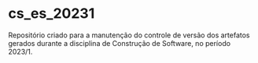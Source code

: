# cs_es_20231
Repositório criado para a manutenção do controle de versão dos artefatos gerados durante a disciplina de Construção de Software, no período 2023/1.
